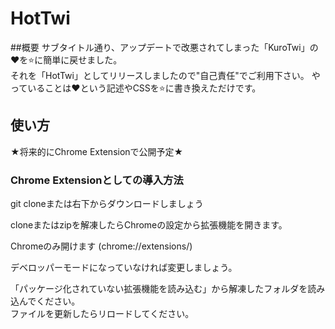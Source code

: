 HotTwi
=============
##概要
サブタイトル通り、アップデートで改悪されてしまった「KuroTwi」の:heart:を:star:に簡単に戻せました。  
それを「HotTwi」としてリリースしましたので"自己責任"でご利用下さい。
やっていることは:heart:という記述やCSSを:star:に書き換えただけです。

## 使い方

★将来的にChrome Extensionで公開予定★

### Chrome Extensionとしての導入方法

git cloneまたは右下からダウンロードしましょう

cloneまたはzipを解凍したらChromeの設定から拡張機能を開きます。

Chromeのみ開けます (chrome://extensions/) 

デベロッパーモードになっていなければ変更しましょう。  

「パッケージ化されていない拡張機能を読み込む」から解凍したフォルダを読み込んでください。  
ファイルを更新したらリロードしてください。  
